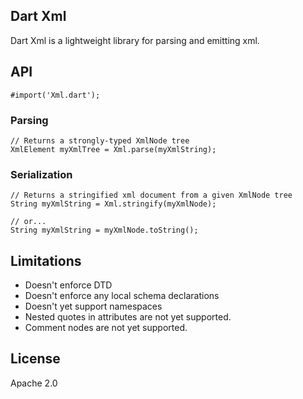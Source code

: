 ## Dart Xml ##
Dart Xml is a lightweight library for parsing and emitting xml.

## API ##
    #import('Xml.dart');

### Parsing ###
    // Returns a strongly-typed XmlNode tree
    XmlElement myXmlTree = Xml.parse(myXmlString);
	
### Serialization ###
	// Returns a stringified xml document from a given XmlNode tree
	String myXmlString = Xml.stringify(myXmlNode);
	
	// or...
	String myXmlString = myXmlNode.toString();

## Limitations ##
* Doesn't enforce DTD
* Doesn't enforce any local schema declarations
* Doesn't yet support namespaces
* Nested quotes in attributes are not yet supported.
* Comment nodes are not yet supported.
	
## License ##
Apache 2.0